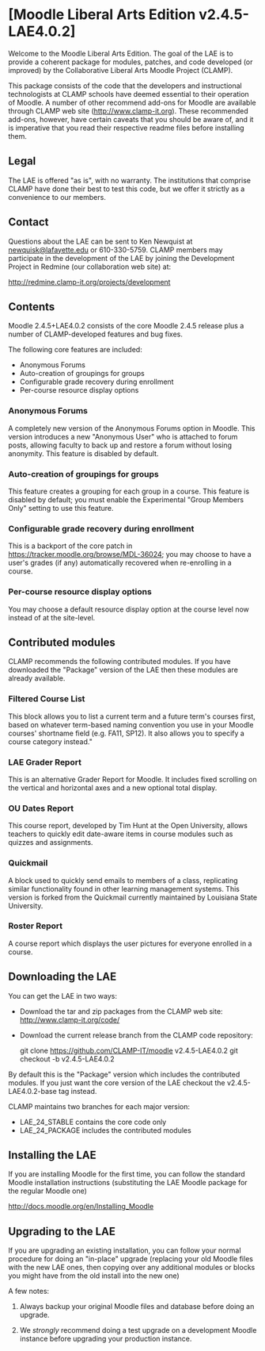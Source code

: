 # [Moodle Liberal Arts Edition v2.4.5-LAE4.0.2]

Welcome to the Moodle Liberal Arts Edition. The goal of the LAE is to provide a coherent package for modules, patches, and code developed (or improved) by the Collaborative Liberal Arts Moodle Project (CLAMP).

This package consists of the code that the developers and instructional technologists at CLAMP schools have deemed essential to their operation of Moodle. A number of other recommend add-ons for Moodle are available through CLAMP web site (<http://www.clamp-it.org>). These recommended add-ons,  however,  have certain caveats that you should be aware of, and it is imperative that you read their respective readme files before installing them.

## Legal

The LAE is offered "as is", with no warranty. The institutions that comprise CLAMP have done their best to test this code, but we offer it strictly as a convenience to our members.

## Contact

Questions about the LAE can be sent to Ken Newquist at <newquisk@lafayette.edu> or 610-330-5759. CLAMP members may participate in the development of the LAE by joining the Development Project in Redmine (our collaboration web site) at:

<http://redmine.clamp-it.org/projects/development>

## Contents

Moodle 2.4.5+LAE4.0.2 consists of the core Moodle 2.4.5 release plus a number of CLAMP-developed features and bug fixes.

The following core features are included:

* Anonymous Forums
* Auto-creation of groupings for groups
* Configurable grade recovery during enrollment
* Per-course resource display options

### Anonymous Forums

A completely new version of the Anonymous Forums option in Moodle. This version introduces a new "Anonymous User" who is attached to forum posts, allowing faculty to back up and restore a forum without losing anonymity. This feature is disabled by default.

### Auto-creation of groupings for groups

This feature creates a grouping for each group in a course. This feature is disabled by default; you must enable the Experimental "Group Members Only" setting to use this feature.

### Configurable grade recovery during enrollment

This is a backport of the core patch in <https://tracker.moodle.org/browse/MDL-36024>; you may choose to have a user's grades (if any) automatically recovered when re-enrolling in a course.

### Per-course resource display options

You may choose a default resource display option at the course level now instead of at the site-level.

## Contributed modules

CLAMP recommends the following contributed modules. If you have downloaded the "Package" version of the LAE then these modules are already available.

### Filtered Course List

This block allows you to list a current term and a future term's courses first, based on whatever term-based naming convention you use in your Moodle courses' shortname field (e.g. FA11, SP12). It also allows you to specify a course category instead."

### LAE Grader Report

This is an alternative Grader Report for Moodle. It includes fixed scrolling on the vertical and horizontal axes and a new optional total display.

### OU Dates Report

This course report, developed by Tim Hunt at the Open University, allows teachers to quickly edit date-aware items in course modules such as quizzes and assignments.

### Quickmail

A block used to quickly send emails to members of a class, replicating similar functionality found in other learning management systems. This version is forked from the Quickmail currently maintained by Louisiana State University.

### Roster Report

A course report which displays the user pictures for everyone enrolled in a course.

## Downloading the LAE

You can get the LAE in two ways:

* Download the tar and zip packages from the CLAMP web site: <http://www.clamp-it.org/code/>
* Download the current release branch from the CLAMP code repository:

    git clone https://github.com/CLAMP-IT/moodle v2.4.5-LAE4.0.2
    git checkout -b v2.4.5-LAE4.0.2

By default this is the "Package" version which includes the contributed modules. If you just want the core version of the LAE checkout the v2.4.5-LAE4.0.2-base tag instead.

CLAMP maintains two branches for each major version:

* LAE_24_STABLE contains the core code only
* LAE_24_PACKAGE includes the contributed modules

## Installing the LAE

If you are installing Moodle for the first time, you can follow the standard Moodle installation instructions (substituting the LAE Moodle package for the regular Moodle one)

<http://docs.moodle.org/en/Installing_Moodle>

## Upgrading to the LAE

If you are upgrading an existing installation, you can follow your normal procedure for doing an "in-place" upgrade (replacing your old Moodle files with the new LAE ones, then copying over any additional modules or blocks you might have from the old install into the new one)

A few notes:

1. Always backup your original Moodle files and database before doing an upgrade.

2. We *strongly* recommend doing a test upgrade on a development Moodle instance before upgrading your production instance.